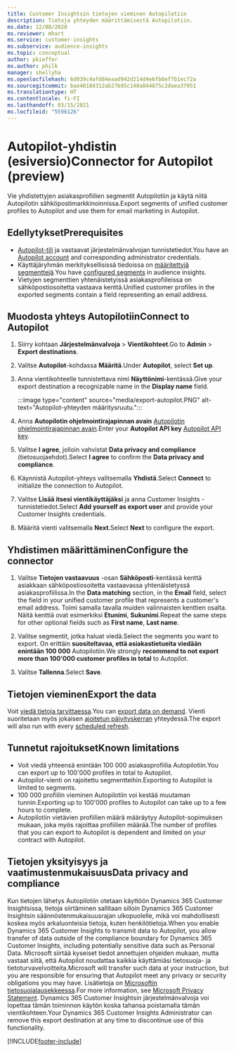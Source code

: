 ```yaml
---
title: Customer Insightsin tietojen vieminen Autopilotiin
description: Tietoja yhteyden määrittämisestä Autopilotiin.
ms.date: 12/08/2020
ms.reviewer: mhart
ms.service: customer-insights
ms.subservice: audience-insights
ms.topic: conceptual
author: pkieffer
ms.author: philk
manager: shellyha
ms.openlocfilehash: 6d039c4afd84eaad942d214d4e6fb8ef7b1ec72a
ms.sourcegitcommit: bae40184312ab27b95c140a044875c2daea37951
ms.translationtype: HT
ms.contentlocale: fi-FI
ms.lasthandoff: 03/15/2021
ms.locfileid: "5596126"
---
```

# <a name="connector-for-autopilot-preview"></a><span data-ttu-id="eeebb-103">Autopilot-yhdistin (esiversio)</span><span class="sxs-lookup"><span data-stu-id="eeebb-103">Connector for Autopilot (preview)</span></span>

<span data-ttu-id="eeebb-104">Vie yhdistettyjen asiakasprofiilien segmentit Autopilotiin ja käytä niitä Autopilotin sähköpostimarkkinoinnissa.</span><span class="sxs-lookup"><span data-stu-id="eeebb-104">Export segments of unified customer profiles to Autopilot and use them for email marketing in Autopilot.</span></span> 

## <a name="prerequisites"></a><span data-ttu-id="eeebb-105">Edellytykset</span><span class="sxs-lookup"><span data-stu-id="eeebb-105">Prerequisites</span></span>

-   <span data-ttu-id="eeebb-106">[Autopilot-tili](https://www.autopilothq.com/) ja vastaavat järjestelmänvalvojan tunnistetiedot.</span><span class="sxs-lookup"><span data-stu-id="eeebb-106">You have an [Autopilot account](https://www.autopilothq.com/) and corresponding administrator credentials.</span></span>
-   <span data-ttu-id="eeebb-107">Käyttäjäryhmän merkityksellisissä tiedoissa on [määritettyjä segmenttejä](segments.md).</span><span class="sxs-lookup"><span data-stu-id="eeebb-107">You have [configured segments](segments.md) in audience insights.</span></span>
-   <span data-ttu-id="eeebb-108">Vietyjen segmenttien yhtenäistetyissä asiakasprofiileissa on sähköpostiosoitetta vastaava kenttä.</span><span class="sxs-lookup"><span data-stu-id="eeebb-108">Unified customer profiles in the exported segments contain a field representing an email address.</span></span>

## <a name="connect-to-autopilot"></a><span data-ttu-id="eeebb-109">Muodosta yhteys Autopilotiin</span><span class="sxs-lookup"><span data-stu-id="eeebb-109">Connect to Autopilot</span></span>

1. <span data-ttu-id="eeebb-110">Siirry kohtaan **Järjestelmänvalvoja** > **Vientikohteet**.</span><span class="sxs-lookup"><span data-stu-id="eeebb-110">Go to **Admin** > **Export destinations**.</span></span>

1. <span data-ttu-id="eeebb-111">Valitse **Autopilot**-kohdassa **Määritä**.</span><span class="sxs-lookup"><span data-stu-id="eeebb-111">Under **Autopilot**, select **Set up**.</span></span>

1. <span data-ttu-id="eeebb-112">Anna vientikohteelle tunnistettava nimi **Näyttönimi**-kentässä.</span><span class="sxs-lookup"><span data-stu-id="eeebb-112">Give your export destination a recognizable name in the **Display name** field.</span></span>

   :::image type="content" source="media/export-autopilot.PNG" alt-text="Autopilot-yhteyden määritysruutu.":::

1. <span data-ttu-id="eeebb-114">Anna **Autopilotin ohjelmointirajapinnan avain** [Autopilotin ohjelmointirajapinnan avain](https://autopilot.docs.apiary.io/#).</span><span class="sxs-lookup"><span data-stu-id="eeebb-114">Enter your **Autopilot API key** [Autopilot API key](https://autopilot.docs.apiary.io/#).</span></span>

1. <span data-ttu-id="eeebb-115">Valitse **I agree**, jolloin vahvistat **Data privacy and compliance** (tietosuojaehdot).</span><span class="sxs-lookup"><span data-stu-id="eeebb-115">Select **I agree** to confirm the **Data privacy and compliance**.</span></span>

1. <span data-ttu-id="eeebb-116">Käynnistä Autopilot-yhteys valitsemalla **Yhdistä**.</span><span class="sxs-lookup"><span data-stu-id="eeebb-116">Select **Connect** to initialize the connection to Autopilot.</span></span>

1. <span data-ttu-id="eeebb-117">Valitse **Lisää itsesi vientikäyttäjäksi** ja anna Customer Insights -tunnistetiedot.</span><span class="sxs-lookup"><span data-stu-id="eeebb-117">Select **Add yourself as export user** and provide your Customer Insights credentials.</span></span>

1. <span data-ttu-id="eeebb-118">Määritä vienti valitsemalla **Next**.</span><span class="sxs-lookup"><span data-stu-id="eeebb-118">Select **Next** to configure the export.</span></span>

## <a name="configure-the-connector"></a><span data-ttu-id="eeebb-119">Yhdistimen määrittäminen</span><span class="sxs-lookup"><span data-stu-id="eeebb-119">Configure the connector</span></span>

1. <span data-ttu-id="eeebb-120">Valitse **Tietojen vastaavuus** -osan **Sähköposti**-kentässä kenttä asiakkaan sähköpostiosoitetta vastaavassa yhtenäistetyssä asiakasprofiilissa.</span><span class="sxs-lookup"><span data-stu-id="eeebb-120">In the **Data matching** section, in the **Email** field, select the field in your unified customer profile that represents a customer's email address.</span></span> <span data-ttu-id="eeebb-121">Toimi samalla tavalla muiden valinnaisten kenttien osalta. Näitä kenttiä ovat esimerkiksi **Etunimi**, **Sukunimi**.</span><span class="sxs-lookup"><span data-stu-id="eeebb-121">Repeat the same steps for other optional fields such as **First name**, **Last name**.</span></span>

1. <span data-ttu-id="eeebb-122">Valitse segmentit, jotka haluat viedä.</span><span class="sxs-lookup"><span data-stu-id="eeebb-122">Select the segments you want to export.</span></span> <span data-ttu-id="eeebb-123">On erittäin **suositeltavaa, että asiakastietueita viedään enintään 100 000** Autopilotiin.</span><span class="sxs-lookup"><span data-stu-id="eeebb-123">We strongly **recommend to not export more than 100'000 customer profiles in total** to Autopilot.</span></span> 

1. <span data-ttu-id="eeebb-124">Valitse **Tallenna**.</span><span class="sxs-lookup"><span data-stu-id="eeebb-124">Select **Save**.</span></span>

## <a name="export-the-data"></a><span data-ttu-id="eeebb-125">Tietojen vieminen</span><span class="sxs-lookup"><span data-stu-id="eeebb-125">Export the data</span></span>

<span data-ttu-id="eeebb-126">Voit [viedä tietoja tarvittaessa](export-destinations.md).</span><span class="sxs-lookup"><span data-stu-id="eeebb-126">You can [export data on demand](export-destinations.md).</span></span> <span data-ttu-id="eeebb-127">Vienti suoritetaan myös jokaisen [ajoitetun päivityskerran](system.md#schedule-tab) yhteydessä.</span><span class="sxs-lookup"><span data-stu-id="eeebb-127">The export will also run with every [scheduled refresh](system.md#schedule-tab).</span></span>

## <a name="known-limitations"></a><span data-ttu-id="eeebb-128">Tunnetut rajoitukset</span><span class="sxs-lookup"><span data-stu-id="eeebb-128">Known limitations</span></span>

- <span data-ttu-id="eeebb-129">Voit viedä yhteensä enintään 100 000 asiakasprofiilia Autopilotiin.</span><span class="sxs-lookup"><span data-stu-id="eeebb-129">You can export up to 100'000 profiles in total to Autopilot.</span></span>
- <span data-ttu-id="eeebb-130">Autopilot-vienti on rajoitettu segmentteihin.</span><span class="sxs-lookup"><span data-stu-id="eeebb-130">Exporting to Autopilot is limited to segments.</span></span>
- <span data-ttu-id="eeebb-131">100 000 profiilin vieminen Autopilotiin voi kestää muutaman tunnin.</span><span class="sxs-lookup"><span data-stu-id="eeebb-131">Exporting up to 100'000 profiles to Autopilot can take up to a few hours to complete.</span></span> 
- <span data-ttu-id="eeebb-132">Autopilotiin vietävien profiilien määrä määräytyy Autopilot-sopimuksen mukaan, joka myös rajoittaa profiilien määrää.</span><span class="sxs-lookup"><span data-stu-id="eeebb-132">The number of profiles that you can export to Autopilot is dependent and limited on your contract with Autopilot.</span></span>

## <a name="data-privacy-and-compliance"></a><span data-ttu-id="eeebb-133">Tietojen yksityisyys ja vaatimustenmukaisuus</span><span class="sxs-lookup"><span data-stu-id="eeebb-133">Data privacy and compliance</span></span>

<span data-ttu-id="eeebb-134">Kun tietojen lähetys Autopilotiin otetaan käyttöön Dynamics 365 Customer Insightsissa, tietoja siirtäminen sallitaan silloin Dynamics 365 Customer Insightsin säännöstenmukaisuusrajan ulkopuolelle, mikä voi mahdollisesti koskea myös arkaluonteisia tietoja, kuten henkilötietoja.</span><span class="sxs-lookup"><span data-stu-id="eeebb-134">When you enable Dynamics 365 Customer Insights to transmit data to Autopilot, you allow transfer of data outside of the compliance boundary for Dynamics 365 Customer Insights, including potentially sensitive data such as Personal Data.</span></span> <span data-ttu-id="eeebb-135">Microsoft siirtää kyseiset tiedot annettujen ohjeiden mukaan, mutta vastaat siitä, että Autopilot noudattaa kaikkia käyttämiäsi tietosuoja- ja tietoturvavelvoitteita.</span><span class="sxs-lookup"><span data-stu-id="eeebb-135">Microsoft will transfer such data at your instruction, but you are responsible for ensuring that Autopilot meet any privacy or security obligations you may have.</span></span> <span data-ttu-id="eeebb-136">Lisätietoja on [Microsoftin tietosuojalausekkeessa](https://go.microsoft.com/fwlink/?linkid=396732).</span><span class="sxs-lookup"><span data-stu-id="eeebb-136">For more information, see [Microsoft Privacy Statement](https://go.microsoft.com/fwlink/?linkid=396732).</span></span>
<span data-ttu-id="eeebb-137">Dynamics 365 Customer Insightsin järjestelmänvalvoja voi lopettaa tämän toiminnon käytön koska tahansa poistamalla tämän vientikohteen.</span><span class="sxs-lookup"><span data-stu-id="eeebb-137">Your Dynamics 365 Customer Insights Administrator can remove this export destination at any time to discontinue use of this functionality.</span></span>


[!INCLUDE[footer-include](../includes/footer-banner.md)]